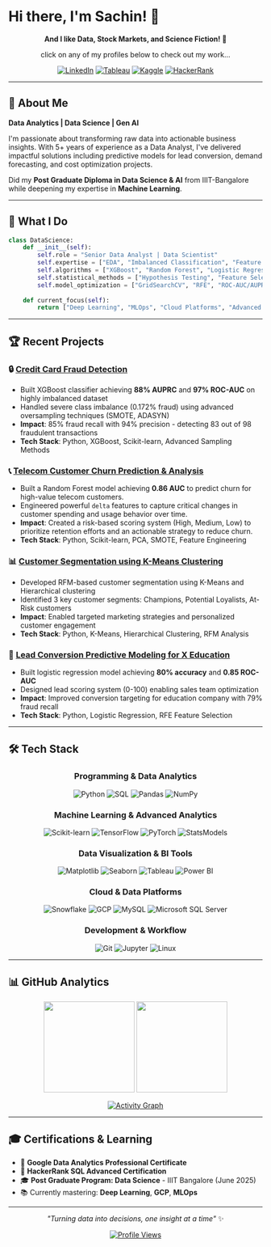 # Hi there, I'm Sachin! 👋


<div align="center">
  
**And I like Data, Stock Markets, and Science Fiction! 🚀**

click on any of my profiles below to check out my work...


  
[![LinkedIn](https://img.shields.io/badge/-LinkedIn-0077B5?style=for-the-badge&logo=linkedin&logoColor=white)](https://linkedin.com/in/sachinkanchan)
[![Tableau](https://img.shields.io/badge/-Tableau-E97627?style=for-the-badge&logo=tableau&logoColor=white)](https://public.tableau.com/app/profile/sachin.kanchan/vizzes)
[![Kaggle](https://img.shields.io/badge/-Kaggle-20BEFF?style=for-the-badge&logo=kaggle&logoColor=white)](https://kaggle.com/sachinkanchan92)
[![HackerRank](https://img.shields.io/badge/-HackerRank-2EC866?style=for-the-badge&logo=hackerrank&logoColor=white)](https://hackerrank.com/sachin_kanchan)

</div>


---
  
</div>

## 🎯 About Me

**Data Analytics | Data Science | Gen AI**

I'm passionate about transforming raw data into actionable business insights. With 5+ years of experience as a Data Analyst, I've delivered impactful solutions including predictive models for lead conversion, demand forecasting, and cost optimization projects.

Did my **Post Graduate Diploma in Data Science & AI** from IIIT-Bangalore while deepening my expertise in **Machine Learning**.

---

## 🚀 What I Do

```python
class DataScience:
    def __init__(self):
        self.role = "Senior Data Analyst | Data Scientist"
        self.expertise = ["EDA", "Imbalanced Classification", "Feature Engineering", "Model Optimization"]
        self.algorithms = ["XGBoost", "Random Forest", "Logistic Regression", "K-Means", "SMOTE/ADASYN"]
        self.statistical_methods = ["Hypothesis Testing", "Feature Selection (RFE/RFECV)", "Multicollinearity Analysis"]
        self.model_optimization = ["GridSearchCV", "RFE", "ROC-AUC/AUPRC Evaluation"]
    
    def current_focus(self):
        return ["Deep Learning", "MLOps", "Cloud Platforms", "Advanced Time Series Analysis"]
```

---

## 🏆 Recent Projects

### 🔒 **[Credit Card Fraud Detection](https://github.com/sachin-kanchan/credit-card-fraud-detection)**
- Built XGBoost classifier achieving **88% AUPRC** and **97% ROC-AUC** on highly imbalanced dataset
- Handled severe class imbalance (0.172% fraud) using advanced oversampling techniques (SMOTE, ADASYN)
- **Impact**: 85% fraud recall with 94% precision - detecting 83 out of 98 fraudulent transactions
- **Tech Stack**: Python, XGBoost, Scikit-learn, Advanced Sampling Methods


### 📞 **[Telecom Customer Churn Prediction & Analysis](https://github.com/sachin-kanchan/Telecom-Customer-Churn-Analysis)**
- Built a Random Forest model achieving **0.86 AUC** to predict churn for high-value telecom customers.
- Engineered powerful `delta` features to capture critical changes in customer spending and usage behavior over time.
- **Impact**: Created a risk-based scoring system (High, Medium, Low) to prioritize retention efforts and an actionable strategy to reduce churn.
- **Tech Stack**: Python, Scikit-learn, PCA, SMOTE, Feature Engineering


### 📊 **[Customer Segmentation using K-Means Clustering](https://github.com/sachin-kanchan/kmeans_clustering_customer_segmentation)**
- Developed RFM-based customer segmentation using K-Means and Hierarchical clustering
- Identified 3 key customer segments: Champions, Potential Loyalists, At-Risk customers
- **Impact**: Enabled targeted marketing strategies and personalized customer engagement
- **Tech Stack**: Python, K-Means, Hierarchical Clustering, RFM Analysis


### 🎯 **[Lead Conversion Predictive Modeling for X Education](https://github.com/sachin-kanchan/lead-conversion-prediction)**
- Built logistic regression model achieving **80% accuracy** and **0.85 ROC-AUC**
- Designed lead scoring system (0-100) enabling sales team optimization
- **Impact**: Improved conversion targeting for education company with 79% fraud recall
- **Tech Stack**: Python, Logistic Regression, RFE Feature Selection

---

## 🛠️ Tech Stack

<div align="center">

### **Programming & Data Analytics**
![Python](https://img.shields.io/badge/-Python-3776AB?style=for-the-badge&logo=python&logoColor=white)
![SQL](https://img.shields.io/badge/-SQL-4479A1?style=for-the-badge&logo=postgresql&logoColor=white)
![Pandas](https://img.shields.io/badge/-Pandas-150458?style=for-the-badge&logo=pandas&logoColor=white)
![NumPy](https://img.shields.io/badge/-NumPy-013243?style=for-the-badge&logo=numpy&logoColor=white)

### **Machine Learning & Advanced Analytics**
![Scikit-learn](https://img.shields.io/badge/-ScikitLearn-F7931E?style=for-the-badge&logo=scikit-learn&logoColor=white)
![TensorFlow](https://img.shields.io/badge/-TensorFlow-FF6F00?style=for-the-badge&logo=tensorflow&logoColor=white)
![PyTorch](https://img.shields.io/badge/-PyTorch-EE4C2C?style=for-the-badge&logo=pytorch&logoColor=white)
![StatsModels](https://img.shields.io/badge/-StatsModels-4B8BBE?style=for-the-badge&logo=python&logoColor=white)

### **Data Visualization & BI Tools**
![Matplotlib](https://img.shields.io/badge/-Matplotlib-11557c?style=for-the-badge&logo=python&logoColor=white)
![Seaborn](https://img.shields.io/badge/-Seaborn-3776AB?style=for-the-badge&logo=python&logoColor=white)
![Tableau](https://img.shields.io/badge/-Tableau-E97627?style=for-the-badge&logo=tableau&logoColor=white)
![Power BI](https://img.shields.io/badge/-Power_BI-F2C811?style=for-the-badge&logo=powerbi&logoColor=black)

### **Cloud & Data Platforms**
![Snowflake](https://img.shields.io/badge/-Snowflake-29B5E8?style=for-the-badge&logo=snowflake&logoColor=white)
![GCP](https://img.shields.io/badge/-Google_Cloud-4285F4?style=for-the-badge&logo=google-cloud&logoColor=white)
![MySQL](https://img.shields.io/badge/-MySQL-4479A1?style=for-the-badge&logo=mysql&logoColor=white)
![Microsoft SQL Server](https://img.shields.io/badge/-Microsoft%20SQL%20Server-CC2927?style=for-the-badge&logo=microsoft-sql-server&logoColor=white)

### **Development & Workflow**
![Git](https://img.shields.io/badge/-Git-F05032?style=for-the-badge&logo=git&logoColor=white)
![Jupyter](https://img.shields.io/badge/-Jupyter-F37626?style=for-the-badge&logo=jupyter&logoColor=white)
![Linux](https://img.shields.io/badge/-Linux-FCC624?style=for-the-badge&logo=linux&logoColor=black)

</div>

---

## 📊 GitHub Analytics

<div align="center">
  
  <img height="180em" src="https://github-readme-stats.vercel.app/api?username=sachin-kanchan&show_icons=true&theme=tokyonight&include_all_commits=true&count_private=true"/>
  <img height="180em" src="https://github-readme-stats.vercel.app/api/top-langs/?username=sachin-kanchan&layout=compact&langs_count=8&theme=tokyonight"/>
  
</div>

<div align="center">
  
  [![Activity Graph](https://github-readme-activity-graph.vercel.app/graph?username=sachin-kanchan&theme=tokyo-night)](https://github.com/sachin-kanchan)
  
</div>

---

## 🎓 Certifications & Learning

- 📜 **Google Data Analytics Professional Certificate**
- 📜 **HackerRank SQL Advanced Certification** 
- 🎓 **Post Graduate Program: Data Science** - IIIT Bangalore (June 2025)
- 📚 Currently mastering: **Deep Learning**, **GCP**, **MLOps**

---


<div align="center">
  
  *"Turning data into decisions, one insight at a time"* ✨
  
 
  [![Profile Views](https://komarev.com/ghpvc/?username=sachin-kanchan&label=Profile%20views&color=0e75b6&style=flat)](https://github.com/sachin-kanchan)
</div>
